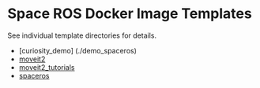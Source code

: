 Space ROS Docker Image Templates
================================

See individual template directories for details.

* [curiosity_demo] (./demo_spaceros)
* [moveit2](./moveit2)
* [moveit2_tutorials](./moveit2_tutorials)
* [spaceros](./spaceros)
